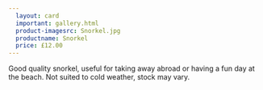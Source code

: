 ```yaml
---
  layout: card
  important: gallery.html
  product-imagesrc: Snorkel.jpg
  productname: Snorkel
  price: £12.00
---
```

Good quality snorkel, useful for taking away abroad or having a fun day at the
beach. Not suited to cold weather, stock may vary.
